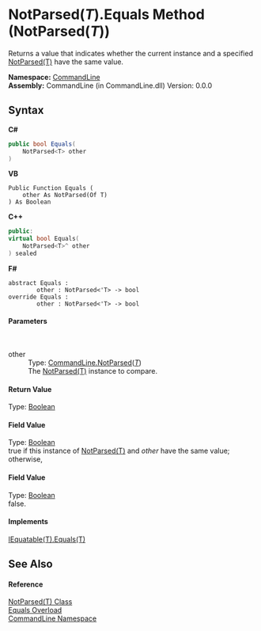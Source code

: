# NotParsed(*T*).Equals Method (NotParsed(*T*))
 

Returns a value that indicates whether the current instance and a specified <a href="T_CommandLine_NotParsed_1">NotParsed(T)</a> have the same value.

**Namespace:**&nbsp;<a href="N_CommandLine">CommandLine</a><br />**Assembly:**&nbsp;CommandLine (in CommandLine.dll) Version: 0.0.0

## Syntax

**C#**<br />
``` C#
public bool Equals(
	NotParsed<T> other
)
```

**VB**<br />
``` VB
Public Function Equals ( 
	other As NotParsed(Of T)
) As Boolean
```

**C++**<br />
``` C++
public:
virtual bool Equals(
	NotParsed<T>^ other
) sealed
```

**F#**<br />
``` F#
abstract Equals : 
        other : NotParsed<'T> -> bool 
override Equals : 
        other : NotParsed<'T> -> bool 
```


#### Parameters
&nbsp;<dl><dt>other</dt><dd>Type: <a href="T_CommandLine_NotParsed_1">CommandLine.NotParsed</a>(<a href="T_CommandLine_NotParsed_1">*T*</a>)<br />The <a href="T_CommandLine_NotParsed_1">NotParsed(T)</a> instance to compare.</dd></dl>

#### Return Value
Type: <a href="https://docs.microsoft.com/dotnet/api/system.boolean" target="_blank">Boolean</a><br />

#### Field Value
Type: <a href="https://docs.microsoft.com/dotnet/api/system.boolean" target="_blank">Boolean</a><br />true if this instance of <a href="T_CommandLine_NotParsed_1">NotParsed(T)</a> and *other* have the same value; otherwise, 

#### Field Value
Type: <a href="https://docs.microsoft.com/dotnet/api/system.boolean" target="_blank">Boolean</a><br />false.

#### Implements
<a href="https://docs.microsoft.com/dotnet/api/system.iequatable-1.equals#System_IEquatable_1_Equals__0_" target="_blank">IEquatable(T).Equals(T)</a><br />

## See Also


#### Reference
<a href="T_CommandLine_NotParsed_1">NotParsed(T) Class</a><br /><a href="Overload_CommandLine_NotParsed_1_Equals">Equals Overload</a><br /><a href="N_CommandLine">CommandLine Namespace</a><br />